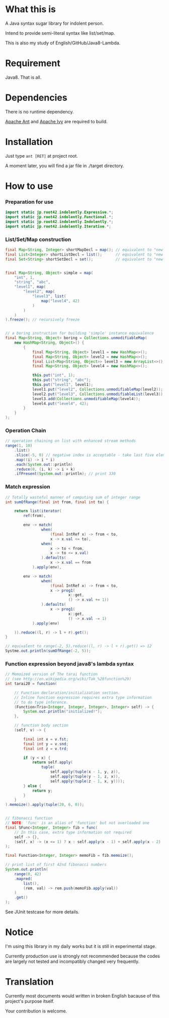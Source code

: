 <!-- @author takahashikzn -->

# What this is

A Java syntax sugar library for indolent person.

Intend to provide semi-literal syntax like list/set/map.


This is also my study of English/GitHub/Java8-Lambda.


# Requirement

Java8. That is all.


# Dependencies

There is no runtime dependency.

[Apache Ant](http://ant.apache.org/) and [Apache Ivy](http://ant.apache.org/ivy/) are required to build.


# Installation

Just type <code>ant [RET]</code> at project root.

A moment later, you will find a jar file in ./target directory.


# How to use

### Preparation for use

```java
import static jp.root42.indolently.Expressive.*;
import static jp.root42.indolently.Functional.*;
import static jp.root42.indolently.Indolently.*;
import static jp.root42.indolently.Iterative.*;
```


### List/Set/Map construction

```java
final Map<String, Integer> shortMapDecl = map(); // equivalent to "new HashMap<>()"
final List<Integer> shortListDecl = list();      // equivalent to "new ArrayList<>()"
final Set<String> shortSetDecl = set();          // equivalent to "new HashSet<>()"


final Map<String, Object> simple = map(
    "int", 1,
    "string", "abc",
    "level1", map(
        "level2", map(
            "level3", list(
                map("level4", 42)
            )
        )
    )
).freeze(); // recursively freeze


// a boring instruction for building 'simple' instance equivalence
final Map<String, Object> boring = Collections.unmodifiableMap(
    new HashMap<String, Object>() {
        {
            final Map<String, Object> level1 = new HashMap<>();
            final Map<String, Object> level2 = new HashMap<>();
            final List<Map<String, Object>> level3 = new ArrayList<>();
            final Map<String, Object> level4 = new HashMap<>();

            this.put("int", 1);
            this.put("string", "abc");
            this.put("level1", level1);
            level1.put("level2", Collections.unmodifiableMap(level2));
            level2.put("level3", Collections.unmodifiableList(level3));
            level3.add(Collections.unmodifiableMap(level4));
            level4.put("level4", 42);
        }
    }
);
```


### Operation Chain

```java
// operation chaining on list with enhanced stream methods
range(1, 10)
    .list()
    .slice(-5, 0) // negative index is acceptable - take last five elements
    .map((i) -> i * i)
    .each(System.out::println)
    .reduce(0, (i, k) -> i + k)
    .ifPresent(System.out::println); // print 330
```


### Match expression

```java
// Totally wasteful manner of computing sum of integer range
int sumOfRange(final int from, final int to) {

    return list(iterator(
        ref(from),

        env -> match(
                when(
                    (final IntRef x) -> from < to,
                    x -> x.val <= to),
                when(
                    x -> to < from,
                    x -> to <= x.val)
                ).defaults(
                    x -> x.val == from
            ).apply(env),

        env -> match(
                when(
                    (final IntRef x) -> from < to,
                    x -> prog1(
                            x::get,
                            () -> x.val += 1))
                ).defaults(
                    x -> prog1(
                            x::get,
                            () -> x.val -= 1)
            ).apply(env)

    )).reduce((l, r) -> l + r).get();
}

// equivalent to range(-2, 5).reduce((l, r) -> l + r).get() => 12
Systme.out.println(sumOfRange(-2, 5));
```


### Function expression beyond java8's lambda syntax

```java
// Memoized version of The tarai function
// (see http://en.wikipedia.org/wiki/Tak_%28function%29)
int tarai20 = function(

    // Function declaration/initialization section.
    // Inline function expression requires extra type information
    // to do type inference.
    (Function<Trio<Integer, Integer, Integer>, Integer> self) -> {
        System.out.println("initialized!");
    },

    // function body section
    (self, v) -> {

        final int x = v.fst;
        final int y = v.snd;
        final int z = v.trd;

        if (y < x) {
            return self.apply(
                tuple(
                    self.apply(tuple(x - 1, y, z)),
                    self.apply(tuple(y - 1, z, x)),
                    self.apply(tuple(z - 1, x, y))));
        } else {
            return y;
        }
    }
).memoize().apply(tuple(20, 6, 0));


// fibonacci function
// NOTE: 'func' is an alias of 'function' but not overloaded one
final SFunc<Integer, Integer> fib = func(
    // In this case, extra type information not required
    self -> {},
    (self, x) -> (x <= 1) ? x : self.apply(x - 1) + self.apply(x - 2)
);

final Function<Integer, Integer> memoFib = fib.memoize();

// print list of first 42nd fibonacci numbers
System.out.println(
    range(0, 42)
    .mapred(
        list(),
        (rem, val) -> rem.push(memoFib.apply(val))
    )
    .get()
);
```

See JUnit testcase for more details.


# Notice

I'm using this library in my daily works but it is still in experimental stage.

Currently production use is strongly not recommended
because the codes are largely not tested and incompatibly changed very frequently.


# Translation

Currently most documents would written in broken English
bacause of this project's purpose itself.

Your contribution is welcome.
